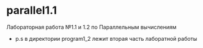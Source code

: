 # parallel1.1
Лабораторная работа №1.1 и 1.2 по Параллельным вычислениям
* p.s в директории program1_2 лежит вторая часть лаборатной работы

